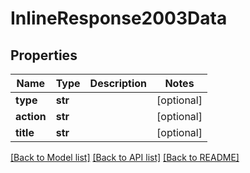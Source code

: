 # InlineResponse2003Data

## Properties
Name | Type | Description | Notes
------------ | ------------- | ------------- | -------------
**type** | **str** |  | [optional] 
**action** | **str** |  | [optional] 
**title** | **str** |  | [optional] 

[[Back to Model list]](../README.md#documentation-for-models) [[Back to API list]](../README.md#documentation-for-api-endpoints) [[Back to README]](../README.md)

